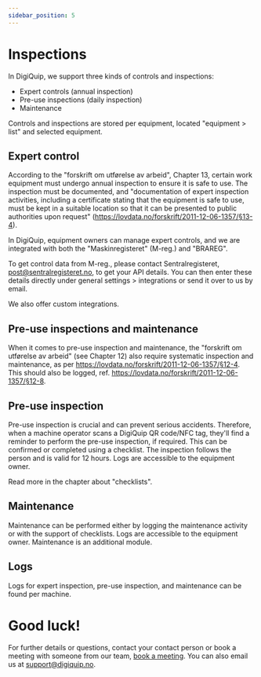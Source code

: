 ```yaml
---
sidebar_position: 5
---
```


# Inspections

In DigiQuip, we support three kinds of controls and inspections:

- Expert controls (annual inspection)
- Pre-use inspections (daily inspection)
- Maintenance

Controls and inspections are stored per equipment, located "equipment > list" and selected equipment.

## Expert control

According to the "forskrift om utførelse av arbeid", Chapter 13, certain work equipment must undergo annual inspection to ensure it is safe to use. The inspection must be documented, and "documentation of expert inspection activities, including a certificate stating that the equipment is safe to use, must be kept in a suitable location so that it can be presented to public authorities upon request" (https://lovdata.no/forskrift/2011-12-06-1357/§13-4).

In DigiQuip, equipment owners can manage expert controls, and we are integrated with both the "Maskinregisteret" (M-reg.) and "BRAREG".

To get control data from M-reg., please contact Sentralregisteret, post@sentralregisteret.no, to get your API details. You can then enter these details directly under general settings > integrations or send it over to us by email.

We also offer custom integrations.

## Pre-use inspections and maintenance
When it comes to pre-use inspection and maintenance, the "forskrift om utførelse av arbeid" (see Chapter 12) also require systematic inspection and maintenance, as per https://lovdata.no/forskrift/2011-12-06-1357/§12-4. This should also be logged, ref. https://lovdata.no/forskrift/2011-12-06-1357/§12-8.

## Pre-use inspection
Pre-use inspection is crucial and can prevent serious accidents. Therefore, when a machine operator scans a DigiQuip QR code/NFC tag, they'll find a reminder to perform the pre-use inspection, if required. This can be confirmed or completed using a checklist. The inspection follows the person and is valid for 12 hours. Logs are accessible to the equipment owner.

Read more in the chapter about "checklists".

## Maintenance
Maintenance can be performed either by logging the maintenance activity or with the support of checklists. Logs are accessible to the equipment owner. Maintenance is an additional module.

## Logs

Logs for expert inspection, pre-use inspection, and maintenance can be found per machine.

# Good luck!

For further details or questions, contact your contact person or book a meeting with someone from our team, [book a meeting](https://digiquip.no/about). You can also email us at support@digiquip.no.